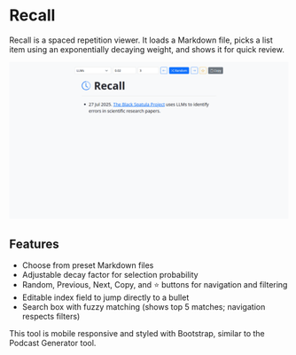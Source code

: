 # Recall

Recall is a spaced repetition viewer. It loads a Markdown file, picks a list item using an exponentially decaying weight, and shows it for quick review.

![Screenshot](screenshot.webp)

## Features

- Choose from preset Markdown files
- Adjustable decay factor for selection probability
- Random, Previous, Next, Copy, and ⭐ buttons for navigation and filtering
- Editable index field to jump directly to a bullet
- Search box with fuzzy matching (shows top 5 matches; navigation respects filters)

This tool is mobile responsive and styled with Bootstrap, similar to the Podcast Generator tool.
